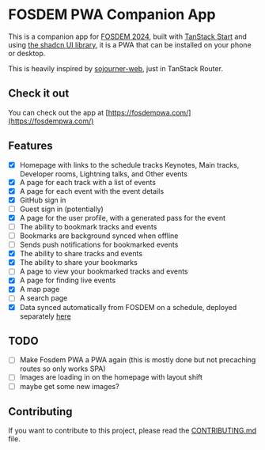 # FOSDEM PWA Companion App

This is a companion app for [FOSDEM 2024](https://fosdem.org/2024/), built with [TanStack Start](https://tanstack.com/start/) and using [the shadcn UI library](https://ui.shadcn.com/), it is a PWA that can be installed on your phone or desktop.

This is heavily inspired by [sojourner-web](https://github.com/loomchild/sojourner-web/tree/master), just in TanStack Router.

## Check it out

You can check out the app at [https://fosdempwa.com/](https://fosdempwa.com/)

## Features

- [x] Homepage with links to the schedule tracks Keynotes, Main tracks, Developer rooms, Lightning talks, and Other events
- [x] A page for each track with a list of events
- [x] A page for each event with the event details
- [x] GitHub sign in
- [ ] Guest sign in (potentially)
- [x] A page for the user profile, with a generated pass for the event
- [ ] The ability to bookmark tracks and events
- [ ] Bookmarks are background synced when offline
- [ ] Sends push notifications for bookmarked events
- [x] The ability to share tracks and events
- [x] The ability to share your bookmarks
- [ ] A page to view your bookmarked tracks and events
- [x] A page for finding live events
- [x] A map page
- [ ] A search page
- [x] Data synced automatically from FOSDEM on a schedule, deployed separately [here](https://github.com/nicholasgriffintn/fosdem-pwa-build-data)

## TODO

- [ ] Make Fosdem PWA a PWA again (this is mostly done but not precaching routes so only works SPA)
- [ ] Images are loading in on the homepage with layout shift
- [ ] maybe get some new images?

## Contributing

If you want to contribute to this project, please read the [CONTRIBUTING.md](CONTRIBUTING.md) file.
